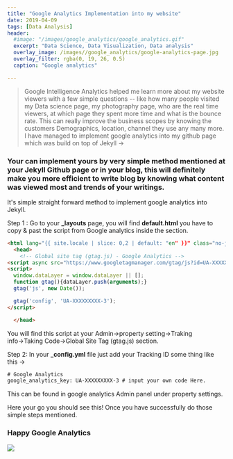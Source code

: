 ```yaml
---
title: "Google Analytics Implementation into my website"
date: 2019-04-09
tags: [Data Analysis]
header:
  #image: "/images/google_analytics/google_analytics.gif"
  excerpt: "Data Science, Data Visualization, Data analysis"
  overlay_image: /images//google_analytics/google-analytics-page.jpg
  overlay_filter: rgba(0, 19, 26, 0.5)
  caption: "Google analytics"

---
```


>Google Intelligence Analytics helped me learn more about my website viewers with a few simple questions -- like how many people visited my Data science page, my photography page, who are the real time viewers, at which page they spent more time and what is the bounce rate. This can really improve the business scopes by knowing the customers Demographics, location, channel they use any many more. I have managed to implement google analytics into my github page which was build on top of Jekyll →

### Your can implement yours by very simple method mentioned at your Jekyll Github page or in your blog, this will definitely make you more efficient to write blog by knowing what content was viewed most and trends of your writings.

It's simple straight forward method to implement google analytics into Jekyll.

Step 1 : Go to your **_layouts** page, you will find **default.html** you have to copy & past the script from Google analytics inside the <head> section.

```html
<html lang="{{ site.locale | slice: 0,2 | default: "en" }}" class="no-js">
  <head>
    <!-- Global site tag (gtag.js) - Google Analytics -->
<script async src="https://www.googletagmanager.com/gtag/js?id=UA-XXXXXXXXX-3"></script>
<script>
  window.dataLayer = window.dataLayer || [];
  function gtag(){dataLayer.push(arguments);}
  gtag('js', new Date());

  gtag('config', 'UA-XXXXXXXXX-3');
</script>

  </head>
```
You will find this script at your Admin→property setting→Traking info→Taking Code→Global Site Tag (gtag.js) section.  

Step 2: In your **_config.yml** file just add your Tracking ID some thing like this →

```html
# Google Analytics
google_analytics_key: UA-XXXXXXXXX-3 # input your own code Here.

```

This can be found in google analytics Admin panel under property settings.

Here your go you should see this! Once you have successfully do those simple steps mentioned.

### Happy Google Analytics

<img src="{{ site.url }}{{ site.baseurl }}/images/google_analytics/google_analytics.gif">
